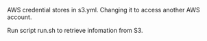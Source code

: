 AWS credential stores in s3.yml. Changing it to access another AWS account.

Run script run.sh to retrieve infomation from S3.
